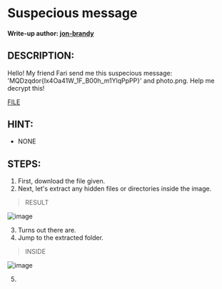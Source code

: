 # Suspecious message 
#### Write-up author: [jon-brandy](https://github.com/jon-brandy)
## DESCRIPTION:
Hello! My friend Fari send me this suspecious message: 'MQDzqdor{Ix4Oa41W_1F_B00h_m1YlqPpPP}' and photo.png. Help me decrypt this! 

[FILE]()

## HINT:
- NONE
## STEPS:
1. First, download the file given.
2. Next, let's extract any hidden files or directories inside the image.

> RESULT

![image](https://user-images.githubusercontent.com/70703371/195491750-223be580-f477-4cd2-9a03-28a07034f9c9.png)


3. Turns out there are.
4. Jump to the extracted folder.

> INSIDE

![image](https://user-images.githubusercontent.com/70703371/195491824-794db5cb-ef69-4fac-aaa9-d7c98724e648.png)


5. 
